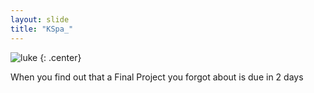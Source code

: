 ```yaml
---
layout: slide
title: "KSpa_"
---
```


![luke](https://cloud.githubusercontent.com/assets/16547949/25400950/3a263b30-29c2-11e7-8f09-02127726c1e1.jpg)
{: .center}

When you find out that a Final Project you forgot about is due in 2 days
